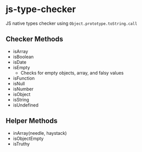 # js-type-checker

JS native types checker using `Object.prototype.toString.call`

## Checker Methods

- isArray
- isBoolean
- isDate
- isEmpty
  - Checks for empty objects, array, and falsy values 
- isFunction
- isNull
- isNumber
- isObject
- isString
- isUndefined

## Helper Methods
- inArray(needle, haystack)
- isObjectEmpty
- isTruthy
